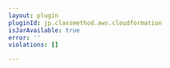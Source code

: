 ```yaml
---
layout: plugin
pluginId: jp.classmethod.aws.cloudformation
isJarAvailable: true
error: ''
violations: []

---
```

